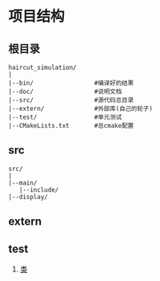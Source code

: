 # 项目结构
## 根目录
```
haircut_simulation/
|
|--bin/                 #编译好的结果
|--doc/                 #说明文档
|--src/                 #源代码总目录
|--extern/              #外部库(自己的轮子)
|--test/                #单元测试
|--CMakeLists.txt       #总cmake配置
```

## src
```
src/
|
|--main/
   |--include/
|--display/
```
## extern

## test

1. [类](https://github.com/Bright-Nabarro/haircut_simulation/blob/main/doc/1.md)
